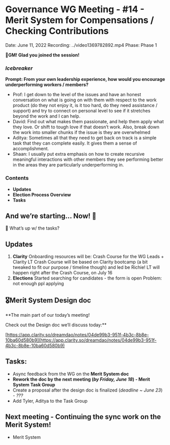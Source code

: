 # Governance WG Meeting - #14 - Merit System for Compensations / Checking Contributions

Date: June 11, 2022
Recording: ../video1369782892.mp4
Phase: Phase 1

🌱**GM! Glad you joined the session!** 

### *Icebreaker*

**Prompt: From your own leadership experience, how would you encourage underperforming workers / members?**

- Prof: I get down to the level of the issues and have an honest conversation on what is going on with them with respect to the work product (do they not enjoy it, is it too hard, do they need assistance / support) and try to connect on personal level to see if it stretches beyond the work and I can help.
- David: Find out what makes them passionate, and help them apply what they love. Or shift to tough love if that doesn’t work. Also, break down the work into smaller chunks if the issue is they are overwhelmed
- Aditya: Sometimes all that they need to get back on track is a simple task that they can complete easily. It gives them a sense of accomplishment.
- Shaan: I usually put extra emphasis on how to create recursive meaningful interactions with other members they see performing better in the areas they are particularly underperforming in.

### Contents

- **Updates**
- **Election Process Overview**
- **Tasks**

## And we’re starting... Now! 🚀

<aside>
📢 What’s up w/ the tasks?

## Updates

1. **Clarity**
Onboarding resources will be: Crash Course for the WG Leads + Clarity LT 
Crash Course will be based on Clarity bootcamp (a bit tweaked to fit our purpose / timeline though) and led be Richie!
LT will happen right after the Crash Course, on July 16
2. **Elections** 
Started searching for candidates - the form is open 
Problem: not enough ppl applying
</aside>

## 🎖️Merit System Design doc

**The main part of our today’s meeting! 

Check out the Design doc we’ll discuss today:** 

[https://app.clarity.so/dreamdao/notes/04de99b3-951f-4b3c-8b8e-10ba60d580b9](https://app.clarity.so/dreamdao/notes/04de99b3-951f-4b3c-8b8e-10ba60d580b9)

## Tasks:

- Async feedback from the WG on the **Merit System doc**
- **Rework the doc by the next meeting (*by Friday, June 18*) - Merit System Task Group**
- Create a proposal after the design doc is finalized (*deadline ~ June 23*) - *???*
- Add Tyler, Aditya to the Task Group

## **Next meeting - Continuing the sync work on the Merit System!**

- Merit System